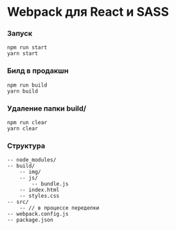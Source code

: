 # Webpack для React и SASS

### Запуск
    npm run start
    yarn start

### Билд в продакшн
    npm run build 
    yarn build

### Удаление папки build/
    npm run clear 
    yarn clear

### Структура

    -- node_modules/
    -- build/
        -- img/
        -- js/
            -- bundle.js
        -- index.html
        -- styles.css
    -- src/
        -- // в процессе переделки
    -- webpack.config.js
    -- package.json
